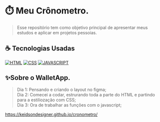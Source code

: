 # ⏱️ Meu Crônometro.
> Esse repositório tem como objetivo principal de apresentar meus estudos e aplicar em projetos pessoias.

## ☕ Tecnologias Usadas

[![HTML](https://img.shields.io/badge/html%20-%23323330.svg?&style=for-the-badge&logo=html&logoColor=black&color=FF8000)](#)
[![CSS](https://img.shields.io/badge/css%20-%23323330.svg?&style=for-the-badge&logo=css&logoColor=black&color=2E64FE)](#)
[![JAVASCRIPT](https://img.shields.io/badge/javascript%20-%23323330.svg?&style=for-the-badge&logo=css&logoColor=black&color=FFFF00)](#)


## ✨Sobre o WalletApp.
> Dia 1: Pensando e criando o layout no figma;<br>
> Dia 2: Comecei a codar, estrurando toda a parte do HTML e partindo para a estiliozação com CSS;<br>
> Dia 3: Ora de trabalhar as funções com o javascript;

https://keidsondesigner.github.io/cronometro/
